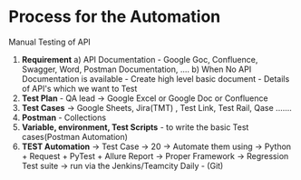 # Process for the Automation

Manual Testing of API
1) **Requirement**
   a) API Documentation - Google Goc, Confluence, Swagger, Word, Postman Documentation, ....
   b) When No API Documentation is available - Create high level basic document - Details of API's 
      which we want to Test
2) **Test Plan** - QA lead -> Google Excel or Google Doc or Confluence
3) **Test Cases** -> Google Sheets, Jira(TMT) , Test Link, Test Rail, Qase .......
4) **Postman** - Collections
5) **Variable, environment, Test Scripts** - to write the basic Test cases(Postman Automation)
6) **TEST Automation** -> Test Case -> 20 -> Automate them using 
   -> Python + Request + PyTest + Allure Report -> Proper Framework -> Regression Test suite 
   -> run via the Jenkins/Teamcity Daily - (Git)

